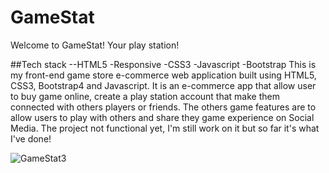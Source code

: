 # GameStat
Welcome to  GameStat! Your play station!

##Tech stack --HTML5 -Responsive -CSS3 -Javascript -Bootstrap
This is my front-end game store e-commerce web application built using HTML5, CSS3, Bootstrap4 and Javascript.
It is an e-commerce app that allow user to buy game online, create a play station account that make them connected with others players or friends. The others game features are to allow users to play with others and share they game experience on Social Media. 
The project not functional yet, I'm still work on it but so far it's what I've done!

![GameStat3](https://user-images.githubusercontent.com/43505777/73725085-4ad93400-46f2-11ea-998e-aa7248e35788.gif)


